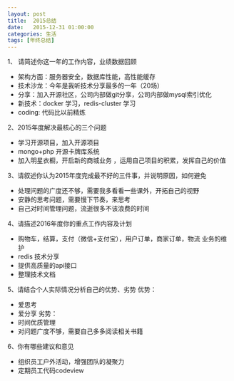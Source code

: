 ```yaml
---
layout: post
title:  2015总结
date:   2015-12-31 01:00:00
categories: 生活
tags: [年终总结]
---
```


1、 请简述你这一年的工作内容，业绩数据回顾
* 架构方面：服务器安全，数据库性能，高性能缓存
* 技术沙龙：今年是我听技术分享最多的一年（20场）
* 分享：加入开源社区，公司内部做git分享，公司内部做mysql索引优化
* 新技术：docker 学习，redis-cluster 学习
* coding: 代码比以前精炼 
    
2、2015年度解决最核心的三个问题
* 学习开源项目，加入开源项目
* mongo+php 开源卡牌库系统
* 加入明星衣橱，开启新的商城业务 ，运用自己项目的积累，发挥自己的价值

3、请叙述你认为2015年度完成最不好的三件事，并说明原因，如何避免
* 处理问题的广度还不够，需要我多看看一些课外，开拓自己的视野
* 安静的思考问题，需要慢下节奏，来思考
* 自己对时间管理问题，流逝很多不该浪费的时间

4、请描述2016年度你的重点工作内容及计划
* 购物车，结算，支付（微信+支付宝），用户订单，商家订单，物流 业务的维护
* redis 技术分享
* 提供高质量的api接口
* 整理技术文档

5、请结合个人实际情况分析自己的优势、劣势
  优势：
* 爱思考
* 爱分享
劣势：
* 时间优质管理
* 对问题广度不够，需要自己多多阅读相关书籍

6、你有哪些建议和意见
* 组织员工户外活动，增强团队的凝聚力
* 定期员工代码codeview